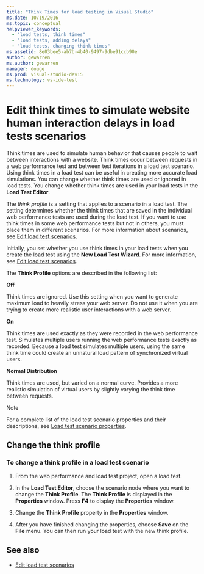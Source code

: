 ```yaml
---
title: "Think Times for load testing in Visual Studio"
ms.date: 10/19/2016
ms.topic: conceptual
helpviewer_keywords:
  - "load tests, think times"
  - "load tests, adding delays"
  - "load tests, changing think times"
ms.assetid: 8e03bee5-ab7b-4b40-9497-9dbe91ccb90e
author: gewarren
ms.author: gewarren
manager: douge
ms.prod: visual-studio-dev15
ms.technology: vs-ide-test
---
```

# Edit think times to simulate website human interaction delays in load tests scenarios

Think times are used to simulate human behavior that causes people to wait between interactions with a website. Think times occur between requests in a web performance test and between test iterations in a load test scenario. Using think times in a load test can be useful in creating more accurate load simulations. You can change whether think times are used or ignored in load tests. You change whether think times are used in your load tests in the **Load Test Editor**.

 The *think profile* is a setting that applies to a scenario in a load test. The setting determines whether the think times that are saved in the individual web performance tests are used during the load test. If you want to use think times in some web performance tests but not in others, you must place them in different scenarios. For more information about scenarios, see [Edit load test scenarios](../test/edit-load-test-scenarios.md).

 Initially, you set whether you use think times in your load tests when you create the load test using the **New Load Test Wizard**. For more information, see [Edit load test scenarios](../test/edit-load-test-scenarios.md).

 The **Think Profile** options are described in the following list:

**Off**

Think times are ignored. Use this setting when you want to generate maximum load to heavily stress your web server. Do not use it when you are trying to create more realistic user interactions with a web server.

**On**

Think times are used exactly as they were recorded in the web performance test. Simulates multiple users running the web performance tests exactly as recorded. Because a load test simulates multiple users, using the same think time could create an unnatural load pattern of synchronized virtual users.

**Normal Distribution**

Think times are used, but varied on a normal curve. Provides a more realistic simulation of virtual users by slightly varying the think time between requests.

> [!NOTE]
> For a complete list of the load test scenario properties and their descriptions, see [Load test scenario properties](../test/load-test-scenario-properties.md).

## Change the think profile

### To change a think profile in a load test scenario

1.  From the web performance and load test project, open a load test.

2.  In the **Load Test Editor**, choose the scenario node where you want to change the **Think Profile**. The **Think Profile** is displayed in the **Properties** window. Press **F4** to display the **Properties** window.

3.  Change the **Think Profile** property in the **Properties** window.

4.  After you have finished changing the properties, choose **Save** on the **File** menu. You can then run your load test with the new think profile.

## See also

- [Edit load test scenarios](../test/edit-load-test-scenarios.md)